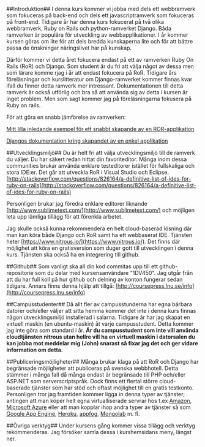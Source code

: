 ##Introduktion##
I denna kurs kommer vi jobba med dels ett webbramverk som fokuceras på back-end och dels ett javascriptramverk som fokuceras på front-end. Tidigare år har denna kurs fokucerat på två olika webbramverk, Ruby on Rails och python-ramverket Django. Båda ramverken är populära för utveckling av webbapplikationer. I år kommer kursen göras om lite för att dels bredda kunskaperna lite och för att bättre passa de önskningar näringslivet har på kunskap.

Därför kommer vi detta året fokucera endast på ett av ramverken Ruby On Rails (RoR) och Django. Som student är du fri att välja något av dessa men som lärare komme rjag i år att endast fokucera på RoR. Tidigare års föreläsningar och kurslitteratur om Django-ramverket kommer finnas kvar ifall du finner detta ramverk mer intressant. Dokumentationen till detta ramverk är också utförlig och bra så att använda sig av detta i kursen är inget problem. Men som sagt kommer jag på föreläsningarna fokusera på Ruby on rails. 

För att göra en snabb jämförelse av ramverken:

[Mitt lilla inledande exempel för ett snabbt skapande av en ROR-applikation](http://orion.lnu.se/pub/education/course/1DV450/VT12/movies/intro.mp4)

[Djangos dokumentation kring skapandet av en enkel applikation](https://docs.djangoproject.com/en/1.6/intro/tutorial01/)

##Utvecklingsmiljö##
Du är helt fri att välja utvecklingsmiljö till de ramverk du väljer. Du har säkert redan hittat din favoriteditor. Många inom dessa communities brukar använda enklare testeditorer istället för fullskaliga och stora IDE:er. Det går att utveckla RoR i Visual Studio och Eclipse. [http://stackoverflow.com/questions/826164/a-definitive-list-of-ides-for-ruby-on-rails](http://stackoverflow.com/questions/826164/a-definitive-list-of-ides-for-ruby-on-rails)


Personligen brukar jag föredra enklare editorer liknande [http://www.sublimetext.com/](http://www.sublimetext.com/) och möjligen leta upp lämliga tillägg för att förenkla arbetet.

Jag skulle också kunna rekommendera en helt cloud-baserad lösning där man kan köra både Django och RoR samt ha ett webbaserat IDE. Tjänsten heter [https://www.nitrous.io/](https://www.nitrous.io/). Det finns där möjlighet att köra en gratisversion som duger gott till utvecklingen i denna kurs. Tjänsten ska också ha en integrering till github.


##Github##
Som vanligt ska all din kod commitas upp till ett github-repositorie som du delar med kursensanvändare "1DV450". Jag utgår från att du har full koll på hur github och delning av konton fungerar sedan tidigare. Annars finns denna hjälp att tillgå: [http://coursepress.lnu.se/info](http://coursepress.lnu.se/info)

##Campusstudenter##
Då allt fler av campusstunderna har egna bärbara datorer och/eller väljer att sitta hemma kommer det inte i denna kurs finnas någon utvecklingsmiljö installerad i salarna. Tidigare år har jag skapat en virtuell maskin (en ubuntu-maskin) åt varje campusstudent. Detta kommer jag inte göra som standard i år. **Är du campusstudent som inte vill använda cloudtjänsten nitrous utan hellre vill ha en virtuell maskin i datorsalen du kan jobba mot meddelar mig (John) snarast så fixar jag det och ger vidare information om detta.**


##Publiceringsmöjligheter##
Många brukar klaga på att RoR och Django har begränsade möjligheter att publiceras på svenska webbhotell. Detta stämmer i många fall då många endast är begränsade till PHP och/eller ASP.NET som serverscriptspråk. Dock finns ett flertal större cloud-baserade tjänster som har stöd och oftast möjlighet till en gratis testkonto. Personligen tror jag framtiden kommer ligga in denna typer av tjänster; antingen att man köper helt egna virtualliserade servrar hos t.ex [Amazon](http://aws.amazon.com/ec2/), [Microsoft Azure](http://www.windowsazure.com/en-us/solutions/web/) eller att man kopplar ihop andra typer av tjänster så som [Google App Engine](https://developers.google.com/appengine/), [Heroku](https://www.heroku.com/), [appfog](https://www.appfog.com/), [Mongolab](https://mongolab.com/welcome/) m. fl.


##Övriga verktyg##
Under kursens gång kommer vissa tillägg och verktyg rekommenderas. Jag försöker samla dessa i kurshemsidans meny, längst ner.